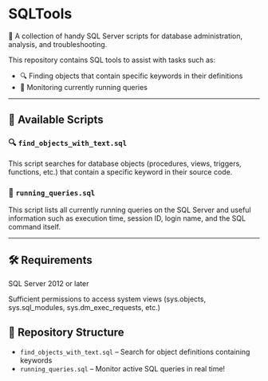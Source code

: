 # SQLTools



📁 A collection of handy SQL Server scripts for database administration, analysis, and troubleshooting.

This repository contains SQL tools to assist with tasks such as:

- 🔍 Finding objects that contain specific keywords in their definitions
- 🚦 Monitoring currently running queries
  
---

## 📜 Available Scripts

### 🔍 `find_objects_with_text.sql`

This script searches for database objects (procedures, views, triggers, functions, etc.) that contain a specific keyword in their source code.

### 🚦 `running_queries.sql`
This script lists all currently running queries on the SQL Server and useful information such as execution time, session ID, login name, and the SQL command itself.

---

## 🛠 Requirements
SQL Server 2012 or later

Sufficient permissions to access system views (sys.objects, sys.sql_modules, sys.dm_exec_requests, etc.)



## 📂 Repository Structure

- `find_objects_with_text.sql` – Search for object definitions containing keywords  
- `running_queries.sql` – Monitor active SQL queries in real time!
